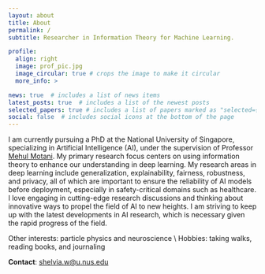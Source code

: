 ```yaml
---
layout: about
title: About
permalink: /
subtitle: Researcher in Information Theory for Machine Learning.

profile:
  align: right
  image: prof_pic.jpg
  image_circular: true # crops the image to make it circular
  more_info: >

news: true  # includes a list of news items
latest_posts: true  # includes a list of the newest posts
selected_papers: true # includes a list of papers marked as "selected={true}"
social: false  # includes social icons at the bottom of the page
---
```



I am currently pursuing a PhD at the National University of Singapore, specializing in Artificial Intelligence (AI), under the supervision of Professor [Mehul Motani](https://mehulmotani.github.io/). My primary research focus centers on using information theory to enhance our understanding in deep learning. My research areas in deep learning include generalization, explainability, fairness, robustness, and privacy, all of which are important to ensure the reliability of AI models before deployment, especially in safety-critical domains such as healthcare. I love engaging in cutting-edge research discussions and thinking about innovative ways to propel the field of AI to new heights. I am striving to keep up with the latest developments in AI research, which is necessary given the rapid progress of the field.

Other interests: particle physics and neuroscience \\
Hobbies: taking walks, reading books, and journaling

<strong>Contact</strong>: shelvia.w@u.nus.edu
